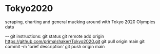 # Tokyo2020
scraping, charting and general mucking around with Tokyo 2020 Olympics data


--
git instructions: git status
git remote add origin https://github.com/primalshaker/Tokyo2020.git
git pull origin main
git commit -m 'brief description'
git push origin main
